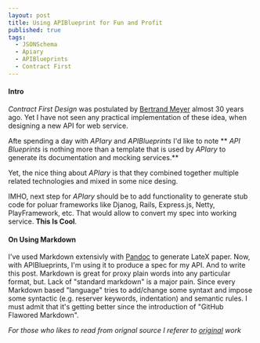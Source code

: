 ```yaml
---
layout: post
title: Using APIBlueprint for Fun and Profit
published: true
tags:
  - JSONSchema
  - Apiary
  - APIBlueprints
  - Contract First
---
```


#### Intro
*Contract First Design* was postulated by [Bertrand Meyer](http://en.wikipedia.org/wiki/Bertrand_Meyer) almost 30 years ago.
Yet I have not seen any practical implementation of these idea, when designing a new API for web service.

Afte spending a day with *APIary* and *APIBlueprints* I'd like to note ** *API Blueprints* is nothing more than a template that is used by *APIary* to generate its documentation and mocking services.**

Yet, the nice thing about *APIary* is that they combined together multiple related technologies and mixed in some nice desing.

IMHO, next step for *APIary* should be to add functionality to generate stub code for poluar frameworks like Djanog, Rails, Express.js, Netty, PlayFramework, etc. That would allow to convert my spec into working service.
**This Is Cool**.

#### On Using Markdown
I've used Markdown extensivly with [Pandoc](http://johnmacfarlane.net/pandoc/README.html) to generate LateX paper.
Now, with APIBlueprints, I'm using it to produce a spec for my API.
And to write this post.
Markdown is great for proxy plain words into any particular format, but.
Lack of "standard markdown" is a major pain.
Since every Markdown based "language" tries to add/change some syntaxt and impose some syntactic (e.g.  reserver keywords, indentation) and semantic rules.
I must admit that it's getting better since the introduction of "GitHub Flawored Markdown".

*For those who likes to read from orignal source I referer to [original](http://cecs.wright.edu/~pmateti/Courses/7140/Lectures/OOD/meyer-design-by-contract-1992.pdf) work*
